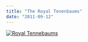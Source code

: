 ```yaml
---
title: "The Royal Tenenbaums"
date: "2011-09-12"
---
```


[![](http://nickfoden.files.wordpress.com/2011/09/royal-tennebaums.jpg "Royal Tennebaums")](http://nickfoden.files.wordpress.com/2011/09/royal-tennebaums.jpg)
